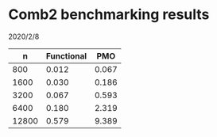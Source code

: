 # Comb2 benchmarking results

2020/2/8

n     | Functional | PMO
------|------------|--------
800   | 0.012      | 0.067
1600  | 0.030      | 0.186
3200  | 0.067      | 0.593
6400  | 0.180      | 2.319
12800 | 0.579      | 9.389
